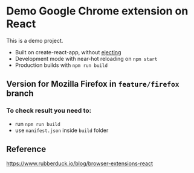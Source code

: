 # Demo Google Chrome extension on React

This is a demo project.

- Built on create-react-app, without [ejecting](https://github.com/facebook/create-react-app/blob/master/packages/react-scripts/template/README.md#npm-run-eject)
- Development mode with near-hot reloading on `npm start`
- Production builds with `npm run build`

## Version for Mozilla Firefox in `feature/firefox` branch
### To check result you need to:
- run `npm run build`
- use `manifest.json` inside `build` folder

## Reference
https://www.rubberduck.io/blog/browser-extensions-react
